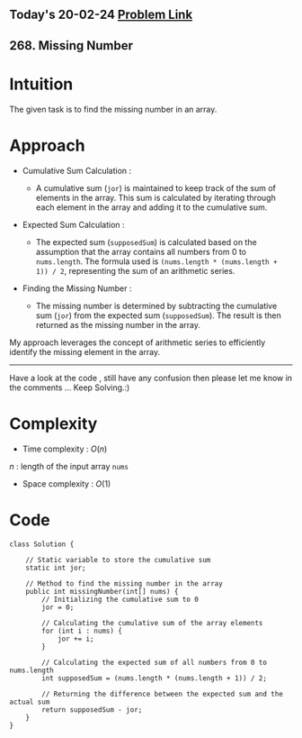 ## Today's 20-02-24 [Problem Link](https://leetcode.com/problems/missing-number/description/?envType=daily-question&envId=2024-02-20)
## 268. Missing Number

# Intuition
<!-- Describe your first thoughts on how to solve this problem. -->
The given task is to find the missing number in an array.

# Approach
<!-- Describe your approach to solving the problem. -->
- Cumulative Sum Calculation :
  - A cumulative sum (`jor`) is maintained to keep track of the sum of elements in the array. This sum is calculated by iterating through each element in the array and adding it to the cumulative sum.

- Expected Sum Calculation :
  - The expected sum (`supposedSum`) is calculated based on the assumption that the array contains all numbers from 0 to `nums.length`. The formula used is `(nums.length * (nums.length + 1)) / 2`, representing the sum of an arithmetic series.

- Finding the Missing Number :
  - The missing number is determined by subtracting the cumulative sum (`jor`) from the expected sum (`supposedSum`). The result is then returned as the missing number in the array.

My approach leverages the concept of arithmetic series to efficiently identify the missing element in the array.

---
Have a look at the code , still have any confusion then please let me know in the comments ... Keep Solving.:)

# Complexity
- Time complexity : $O(n)$
<!-- Add your time complexity here, e.g. $$O(n)$$ -->
$n$ : length of the input array `nums`
- Space complexity : $O(1)$
<!-- Add your space complexity here, e.g. $$O(n)$$ -->

# Code
```
class Solution {
    
    // Static variable to store the cumulative sum
    static int jor;

    // Method to find the missing number in the array
    public int missingNumber(int[] nums) {
        // Initializing the cumulative sum to 0
        jor = 0;

        // Calculating the cumulative sum of the array elements
        for (int i : nums) {
            jor += i;
        }

        // Calculating the expected sum of all numbers from 0 to nums.length
        int supposedSum = (nums.length * (nums.length + 1)) / 2;

        // Returning the difference between the expected sum and the actual sum
        return supposedSum - jor;
    }
}
```